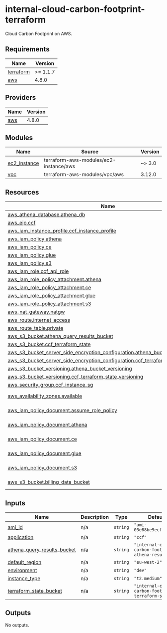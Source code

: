 # internal-cloud-carbon-footprint-terraform

Cloud Carbon Footprint on AWS.
<!-- BEGINNING OF PRE-COMMIT-TERRAFORM DOCS HOOK -->
## Requirements

| Name | Version |
|------|---------|
| <a name="requirement_terraform"></a> [terraform](#requirement\_terraform) | >= 1.1.7 |
| <a name="requirement_aws"></a> [aws](#requirement\_aws) | 4.8.0 |

## Providers

| Name | Version |
|------|---------|
| <a name="provider_aws"></a> [aws](#provider\_aws) | 4.8.0 |

## Modules

| Name | Source | Version |
|------|--------|---------|
| <a name="module_ec2_instance"></a> [ec2\_instance](#module\_ec2\_instance) | terraform-aws-modules/ec2-instance/aws | ~> 3.0 |
| <a name="module_vpc"></a> [vpc](#module\_vpc) | terraform-aws-modules/vpc/aws | 3.12.0 |

## Resources

| Name | Type |
|------|------|
| [aws_athena_database.athena_db](https://registry.terraform.io/providers/hashicorp/aws/4.8.0/docs/resources/athena_database) | resource |
| [aws_eip.ccf](https://registry.terraform.io/providers/hashicorp/aws/4.8.0/docs/resources/eip) | resource |
| [aws_iam_instance_profile.ccf_instance_profile](https://registry.terraform.io/providers/hashicorp/aws/4.8.0/docs/resources/iam_instance_profile) | resource |
| [aws_iam_policy.athena](https://registry.terraform.io/providers/hashicorp/aws/4.8.0/docs/resources/iam_policy) | resource |
| [aws_iam_policy.ce](https://registry.terraform.io/providers/hashicorp/aws/4.8.0/docs/resources/iam_policy) | resource |
| [aws_iam_policy.glue](https://registry.terraform.io/providers/hashicorp/aws/4.8.0/docs/resources/iam_policy) | resource |
| [aws_iam_policy.s3](https://registry.terraform.io/providers/hashicorp/aws/4.8.0/docs/resources/iam_policy) | resource |
| [aws_iam_role.ccf_api_role](https://registry.terraform.io/providers/hashicorp/aws/4.8.0/docs/resources/iam_role) | resource |
| [aws_iam_role_policy_attachment.athena](https://registry.terraform.io/providers/hashicorp/aws/4.8.0/docs/resources/iam_role_policy_attachment) | resource |
| [aws_iam_role_policy_attachment.ce](https://registry.terraform.io/providers/hashicorp/aws/4.8.0/docs/resources/iam_role_policy_attachment) | resource |
| [aws_iam_role_policy_attachment.glue](https://registry.terraform.io/providers/hashicorp/aws/4.8.0/docs/resources/iam_role_policy_attachment) | resource |
| [aws_iam_role_policy_attachment.s3](https://registry.terraform.io/providers/hashicorp/aws/4.8.0/docs/resources/iam_role_policy_attachment) | resource |
| [aws_nat_gateway.natgw](https://registry.terraform.io/providers/hashicorp/aws/4.8.0/docs/resources/nat_gateway) | resource |
| [aws_route.internet_access](https://registry.terraform.io/providers/hashicorp/aws/4.8.0/docs/resources/route) | resource |
| [aws_route_table.private](https://registry.terraform.io/providers/hashicorp/aws/4.8.0/docs/resources/route_table) | resource |
| [aws_s3_bucket.athena_query_results_bucket](https://registry.terraform.io/providers/hashicorp/aws/4.8.0/docs/resources/s3_bucket) | resource |
| [aws_s3_bucket.ccf_terraform_state](https://registry.terraform.io/providers/hashicorp/aws/4.8.0/docs/resources/s3_bucket) | resource |
| [aws_s3_bucket_server_side_encryption_configuration.athena_bucket_encryption](https://registry.terraform.io/providers/hashicorp/aws/4.8.0/docs/resources/s3_bucket_server_side_encryption_configuration) | resource |
| [aws_s3_bucket_server_side_encryption_configuration.ccf_terraform_state_encryption](https://registry.terraform.io/providers/hashicorp/aws/4.8.0/docs/resources/s3_bucket_server_side_encryption_configuration) | resource |
| [aws_s3_bucket_versioning.athena_bucket_versioning](https://registry.terraform.io/providers/hashicorp/aws/4.8.0/docs/resources/s3_bucket_versioning) | resource |
| [aws_s3_bucket_versioning.ccf_terraform_state_versioning](https://registry.terraform.io/providers/hashicorp/aws/4.8.0/docs/resources/s3_bucket_versioning) | resource |
| [aws_security_group.ccf_instance_sg](https://registry.terraform.io/providers/hashicorp/aws/4.8.0/docs/resources/security_group) | resource |
| [aws_availability_zones.available](https://registry.terraform.io/providers/hashicorp/aws/4.8.0/docs/data-sources/availability_zones) | data source |
| [aws_iam_policy_document.assume_role_policy](https://registry.terraform.io/providers/hashicorp/aws/4.8.0/docs/data-sources/iam_policy_document) | data source |
| [aws_iam_policy_document.athena](https://registry.terraform.io/providers/hashicorp/aws/4.8.0/docs/data-sources/iam_policy_document) | data source |
| [aws_iam_policy_document.ce](https://registry.terraform.io/providers/hashicorp/aws/4.8.0/docs/data-sources/iam_policy_document) | data source |
| [aws_iam_policy_document.glue](https://registry.terraform.io/providers/hashicorp/aws/4.8.0/docs/data-sources/iam_policy_document) | data source |
| [aws_iam_policy_document.s3](https://registry.terraform.io/providers/hashicorp/aws/4.8.0/docs/data-sources/iam_policy_document) | data source |
| [aws_s3_bucket.billing_data_bucket](https://registry.terraform.io/providers/hashicorp/aws/4.8.0/docs/data-sources/s3_bucket) | data source |

## Inputs

| Name | Description | Type | Default | Required |
|------|-------------|------|---------|:--------:|
| <a name="input_ami_id"></a> [ami\_id](#input\_ami\_id) | n/a | `string` | `"ami-03e88be9ecff64781"` | no |
| <a name="input_application"></a> [application](#input\_application) | n/a | `string` | `"ccf"` | no |
| <a name="input_athena_query_results_bucket"></a> [athena\_query\_results\_bucket](#input\_athena\_query\_results\_bucket) | n/a | `string` | `"internal-cloud-carbon-footprint-athena-results"` | no |
| <a name="input_default_region"></a> [default\_region](#input\_default\_region) | n/a | `string` | `"eu-west-2"` | no |
| <a name="input_environment"></a> [environment](#input\_environment) | n/a | `string` | `"dev"` | no |
| <a name="input_instance_type"></a> [instance\_type](#input\_instance\_type) | n/a | `string` | `"t2.medium"` | no |
| <a name="input_terraform_state_bucket"></a> [terraform\_state\_bucket](#input\_terraform\_state\_bucket) | n/a | `string` | `"internal-cloud-carbon-footprint-terraform-state"` | no |

## Outputs

No outputs.
<!-- END OF PRE-COMMIT-TERRAFORM DOCS HOOK -->
